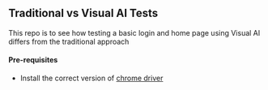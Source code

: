 ## Traditional vs Visual AI Tests

This repo is to see how testing a basic login and home page using Visual AI differs from the traditional approach 

#### Pre-requisites
- Install the correct version of [chrome driver](https://github.com/SeleniumHQ/selenium/wiki/ChromeDriver)